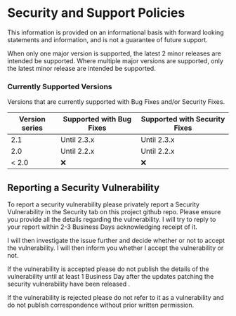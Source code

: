 # Security and Support Policies
This information is provided on an informational basis with forward looking statements and information, and is not a guarantee of future support.

When only one major version is supported, the latest 2 minor releases are intended be supported. 
Where multiple major versions are supported, only the latest minor release are intended be supported.


### Currently Supported Versions
Versions that are currently supported with Bug Fixes and/or Security Fixes.

| Version series | Supported with Bug Fixes | Supported with Security Fixes |
|--| --|--|
| 2.1 | Until 2.3.x | Until 2.3.x |
| 2.0 | Until 2.2.x | Until 2.2.x |
| < 2.0 | :x: | :x: |

## Reporting a Security Vulnerability

To report a security vulnerability please privately report a Security Vulnerability in the Security tab on this project github repo.
Please ensure you provide all the details regarding the vulnerability. I will try to reply to your report within 2-3 Business Days acknowledging receipt of it.

I will then investigate the issue further and decide whether or not to accept the vulnerability. I will then inform you whether I accept the vulnerability or not.

If the vulnerability is accepted please do not publish the details of the vulnerability until at least 1 Business Day after the updates patching the security vulnerability have been released .

If the vulnerability is rejected please do not refer to it as a vulnerability and do not publish correspondence without prior written permission.
